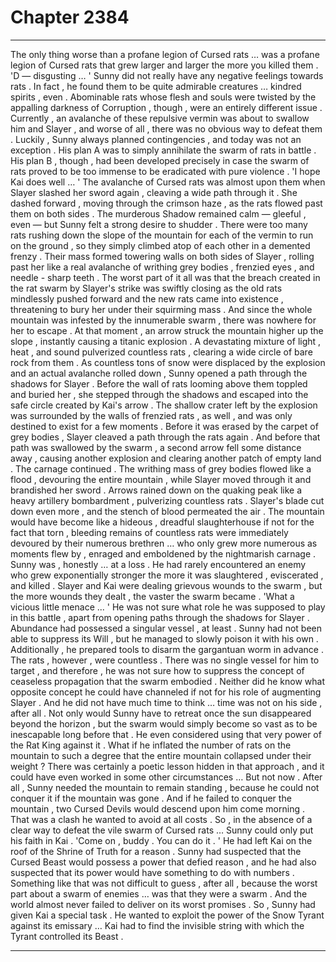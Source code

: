 
# Chapter 2384


---

The only thing worse than a profane legion of Cursed rats … was a profane legion of Cursed rats that grew larger and larger the more you killed them .
'D — disgusting … '
Sunny did not really have any negative feelings towards rats . In fact , he found them to be quite admirable creatures … kindred spirits , even . Abominable rats whose flesh and souls were twisted by the appalling darkness of Corruption , though , were an entirely different issue .
Currently , an avalanche of these repulsive vermin was about to swallow him and Slayer , and worse of all , there was no obvious way to defeat them .
Luckily , Sunny always planned contingencies , and today was not an exception .
His plan A was to simply annihilate the swarm of rats in battle .
His plan B , though , had been developed precisely in case the swarm of rats proved to be too immense to be eradicated with pure violence .
'I hope Kai does well … '
The avalanche of Cursed rats was almost upon them when Slayer slashed her sword again , cleaving a wide path through it . She dashed forward , moving through the crimson haze , as the rats flowed past them on both sides .
The murderous Shadow remained calm — gleeful , even — but Sunny felt a strong desire to shudder .
There were too many rats rushing down the slope of the mountain for each of the vermin to run on the ground , so they simply climbed atop of each other in a demented frenzy . Their mass formed towering walls on both sides of Slayer , rolling past her like a real avalanche of writhing grey bodies , frenzied eyes , and needle - sharp teeth .
The worst part of it all was that the breach created in the rat swarm by Slayer's strike was swiftly closing as the old rats mindlessly pushed forward and the new rats came into existence , threatening to bury her under their squirming mass .
And since the whole mountain was infested by the innumerable swarm , there was nowhere for her to escape .
At that moment , an arrow struck the mountain higher up the slope , instantly causing a titanic explosion . A devastating mixture of light , heat , and sound pulverized countless rats , clearing a wide circle of bare rock from them .
As countless tons of snow were displaced by the explosion and an actual avalanche rolled down , Sunny opened a path through the shadows for Slayer . Before the wall of rats looming above them toppled and buried her , she stepped through the shadows and escaped into the safe circle created by Kai's arrow .
The shallow crater left by the explosion was surrounded by the walls of frenzied rats , as well , and was only destined to exist for a few moments .
Before it was erased by the carpet of grey bodies , Slayer cleaved a path through the rats again . And before that path was swallowed by the swarm , a second arrow fell some distance away , causing another explosion and clearing another patch of empty land .
The carnage continued . The writhing mass of grey bodies flowed like a flood , devouring the entire mountain , while Slayer moved through it and brandished her sword . Arrows rained down on the quaking peak like a heavy artillery bombardment , pulverizing countless rats . Slayer's blade cut down even more , and the stench of blood permeated the air .
The mountain would have become like a hideous , dreadful slaughterhouse if not for the fact that torn , bleeding remains of countless rats were immediately devoured by their numerous brethren … who only grew more numerous as moments flew by , enraged and emboldened by the nightmarish carnage .
Sunny was , honestly … at a loss .
He had rarely encountered an enemy who grew exponentially stronger the more it was slaughtered , eviscerated , and killed . Slayer and Kai were dealing grievous wounds to the swarm , but the more wounds they dealt , the vaster the swarm became .
'What a vicious little menace ... '
He was not sure what role he was supposed to play in this battle , apart from opening paths through the shadows for Slayer .
Abundance had possessed a singular vessel , at least . Sunny had not been able to suppress its Will , but he managed to slowly poison it with his own . Additionally , he prepared tools to disarm the gargantuan worm in advance .
The rats , however , were countless . There was no single vessel for him to target , and therefore , he was not sure how to suppress the concept of ceaseless propagation that the swarm embodied . Neither did he know what opposite concept he could have channeled if not for his role of augmenting Slayer .
And he did not have much time to think … time was not on his side , after all .
Not only would Sunny have to retreat once the sun disappeared beyond the horizon , but the swarm would simply become so vast as to be inescapable long before that .
He even considered using that very power of the Rat King against it . What if he inflated the number of rats on the mountain to such a degree that the entire mountain collapsed under their weight ? There was certainly a poetic lesson hidden in that approach , and it could have even worked in some other circumstances …
But not now .
After all , Sunny needed the mountain to remain standing , because he could not conquer it if the mountain was gone .
And if he failed to conquer the mountain , two Cursed Devils would descend upon him come morning .
That was a clash he wanted to avoid at all costs .
So , in the absence of a clear way to defeat the vile swarm of Cursed rats …
Sunny could only put his faith in Kai .
'Come on , buddy . You can do it . '
He had left Kai on the roof of the Shrine of Truth for a reason . Sunny had suspected that the Cursed Beast would possess a power that defied reason , and he had also suspected that its power would have something to do with numbers . Something like that was not difficult to guess , after all , because the worst part about a swarm of enemies … was that they were a swarm .
And the world almost never failed to deliver on its worst promises .
So , Sunny had given Kai a special task . He wanted to exploit the power of the Snow Tyrant against its emissary …
Kai had to find the invisible string with which the Tyrant controlled its Beast .

---

